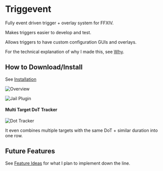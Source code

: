 # Triggevent

Fully event driven trigger + overlay system for FFXIV.

Makes triggers easier to develop and test.

Allows triggers to have custom configuration GUIs and overlays.

For the technical explanation of why I made this, see [Why](https://github.com/xpdota/event-trigger/wiki/Why%3F).

## How to Download/Install

See [Installation](https://github.com/xpdota/event-trigger/wiki/Installation)

![Overview](https://user-images.githubusercontent.com/14287379/142812965-7666c15e-12b3-4b6c-91a6-ed38820a7aa8.png)

![Jail Plugin](https://user-images.githubusercontent.com/14287379/142813080-c44d1ff7-873b-4119-9c15-1212c9e31133.png)

#### Multi Target DoT Tracker

![Dot Tracker](https://i.imgur.com/72Zof3c.png)

It even combines multiple targets with the same DoT + similar duration into one row.

## Future Features

See [Feature Ideas](https://github.com/xpdota/event-trigger/wiki/Feature-Ideas) for what I plan to implement down the
line.